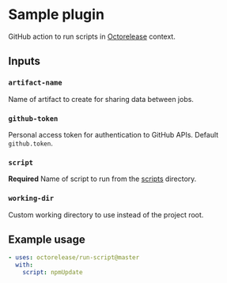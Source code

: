 # Sample plugin

GitHub action to run scripts in [Octorelease](https://github.com/octorelease/octorelease) context.

<!-- [![Build Status](https://github.com/octorelease/run-script/workflows/Test/badge.svg)](https://github.com/octorelease/run-script/actions?query=workflow%3ATest+branch%3Amaster)
[![npm latest version](https://img.shields.io/npm/v/@octorelease/run-script/latest.svg)](https://www.npmjs.com/package/@octorelease/run-script)
[![npm next version](https://img.shields.io/npm/v/@octorelease/run-script/next.svg)](https://www.npmjs.com/package/@octorelease/run-script) -->

## Inputs

### `artifact-name`

Name of artifact to create for sharing data between jobs.

### `github-token`

Personal access token for authentication to GitHub APIs. Default `github.token`.

### `script`

**Required** Name of script to run from the [scripts](scripts) directory.

### `working-dir`

Custom working directory to use instead of the project root.

## Example usage

```yaml
- uses: octorelease/run-script@master
  with:
    script: npmUpdate
```
